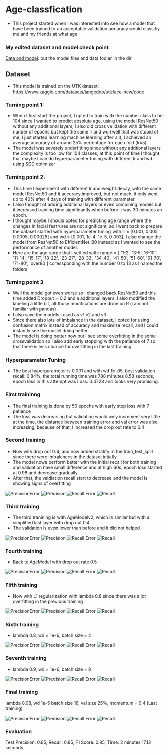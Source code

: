 # Age-classfication
 - This project started when I was interested into see how a model that have been trained to an acceptable validation accuracy would classifiy me and my friends at what age
### My edited dataset and model check point
[Data and model](https://drive.google.com/drive/folders/1_8wG8KkBuwocg8D-3hXxvtBLhZFS9f_r?usp=drive_link): put the model files and data fodler in the dir
## Dataset
 - This model is trained on the UTK dataset: https://www.kaggle.com/datasets/jangedoo/utkface-new/code
### Turning point 1:
 - When I first start the project, I opted to train with the number class to be 104 since I wanted to predict absolute age, using the model ResNet50 without any additional layers,
I also did cross validation with different nunber of epochs but kept the same lr and wd (well that was stupid of me, I just started learning machine learning after all), I achieved an average accuracy of around 25% pertentage for each fold (k=5).
 - The model was severely underfitting since without any addtional layers the complexity is too low for 104 classes, at this point of time I thought that maybe I can do hyperparameter tuning with different lr and wd using SGD optimizer
### Turning point 2:
 - This time I experiment with different lr and weight decay, with the same model ResNet50 and it accuracy improved, but not much, it only went up to 40% after 4 days of training with different parameter.
 - I also thought of adding additional layers or even combining models but it increased training time significantly when before it was 30 minutes an epoch.
 - I thought maybe I should opted for predicting age range where the changes in facial featrures are not significant, so I went back to prepare the dataset started with hyperparameter tuning with lr = [0.001, 0.005, 0.0005, 0.00025] and wd = [0.001, 1e-4, 1e-5, 0.003], I also change the model from ResNet50 to EfficientNet_B0 instead as I wanted to see the performance of another model. 
 - Here are the age range that I settled with:
range = [
 '1-2',
 '3-5',
 '6-10',
 '11-14',
 '15-17',
 '18-22',
 '23-27',
 '28-33',
 '34-40',
 '41-50',
 '51-60',
 '61-70',
 '71-80',
 'over80'] coressponding with the number 0 to 13 as I named the folders

### Turning point 3
 - Well the model got even worse so I changed back ResNet50 and this time added Dropout = 0.2 and a additional layers, I also modified the labeling a little bit, all those modifications are done on R (i am not familiar with pandas).
 - I also save the models I used as v1 v2 and v3
 - Since there also lots of imbalance in the dataset, I opted for using confusion matrix instead of accuracy and maximize recall, and I could instantly see the model doing better
  - The model is doing better now but I see some overfitting in the some crossvalidation so I also add early stopping with the patience of 7 so that there is less chance for overfitting in the last training
### Hyperparameter Tuning
- The best hyperparameter is 0.001 and with wd 1e-05, best validation recall: 0.84%, the total running time was 788 minutes 8.58 seconds, epoch loss in this attempt was Loss: 0.4728 and looks very promising.
### First traininng 
 - The final training is done by 50 epochs with early stop loss with 7 patience
 - The loss was decreasing but validation would only increment very little at the time, the distance between training error and val error was also increasing, 
because of that, I increased the drop out rate to 0.4

### Second training
 - Now with drop out 0.4, and now added stratify in the train_test_split since there were imbalances in the dataset intially
 - The model nowe perform better with the initial recall for both training and validation have small difference and at high 60s, epoch loss started at 0.98 and decrease gradually.
 - After that, the valdiation recall start to decrease and the model is showing signs of overfitting


![PrecisionError](<Second training/Precision Error.png>)
![Precision](<Second training/Precision.png>)
![Recall Error](<Second training/Recall Error.png>)
![Recall](<Second training/Recall.png>)

### Third training
 - The third tranining is with AgeModelv2, which is similar but with a simplified last layer with drop out 0.4
 - The validation is even lower than before and it did not helped


![PrecisionError](<Third training/Precision Error.png>)
![Precision](<Third training/Precision.png>)
![Recall Error](<Third training/Recall Error.png>)
![Recall](<Third training/Recall.png>)

### Fourth training 
 - Back to AgeModel with drop out rate 0.5


![PrecisionError](<Fourth training/Precision Error.png>)
![Precision](<Fourth training/Precision.png>)
![Recall Error](<Fourth training/Recall Error.png>)
![Recall](<Fourth training/Recall.png>)

### Fifth training
 - Now with L1 regularization with lambda 0.8 since there was a lot overfitting in the previous training

![PrecisionError](<Fifth training/Precision Error.png>)
![Precision](<Fifth training/Precision.png>)
![Recall Error](<Fifth training/Recall Error.png>)
![Recall](<Fifth training/Recall.png>)

### Sixth training
- lambda 0.8, wd = 1e-6, batch size = 4

![PrecisionError](<Sixth training/Precision Error.png>)
![Precision](<Sixth training/Precision.png>)
![Recall Error](<Sixth training/Recall Error.png>)
![Recall](<Sixth training/Recall.png>)

### Seventh training 
- lambda 0.9, wd = 1e-6, batch size = 8


![PrecisionError](<Seventh training/Precision Error.png>)
![Precision](<Seventh training/Precision.png>)
![Recall Error](<Seventh training/Recall Error.png>)
![Recall](<Seventh training/Recall.png>)
### Final training
lambda 0.08, wd 1e-5 batch size 16, val size 25%, momentum = 0.4 (Last training)


![PrecisionError](<Last training/Precision Error.png>)
![Precision](<Last training/Precision.png>)
![Recall Error](<Last training/Recall Error.png>)
![Recall](<Last training/Recall.png>)
### Evaluation
Test Precision: 0.85, Recall: 0.85, F1 Score: 0.85, Time: 2 minutes 17.13 seconds



  

